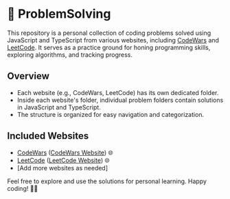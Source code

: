 # 🚀 ProblemSolving

This repository is a personal collection of coding problems solved using JavaScript and TypeScript from various websites, including [CodeWars](https://www.codewars.com/) and [LeetCode](https://leetcode.com/). It serves as a practice ground for honing programming skills, exploring algorithms, and tracking progress.

## Overview

- Each website (e.g., CodeWars, LeetCode) has its own dedicated folder.
- Inside each website's folder, individual problem folders contain solutions in JavaScript and TypeScript.
- The structure is organized for easy navigation and categorization.

## Included Websites

- [CodeWars](codewars/README.md) ([CodeWars Website](https://www.codewars.com/)) 🌐
- [LeetCode](leetcode/README.md) ([LeetCode Website](https://leetcode.com/)) 🌐
- [Add more websites as needed]

Feel free to explore and use the solutions for personal learning. Happy coding! 🚴‍♂️
